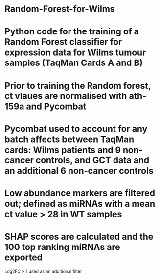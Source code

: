 # Random-Forest-for-Wilms
# Python code for the training of a Random Forest classifier for expression data for Wilms tumour samples (TaqMan Cards A and B)  
# Prior to training the Random forest, ct vlaues are normalised with ath-159a and Pycombat 
# Pycombat used to account for any batch affects between TaqMan cards: Wilms patients and 9 non-cancer controls, and GCT data and an additional 6 non-cancer controls 
# Low abundance markers are filtered out; defined as miRNAs with a mean ct value > 28 in WT samples 
# SHAP scores are calculated and the 100 top ranking miRNAs are exported 
Log2FC > 1 used as an additional filter 
